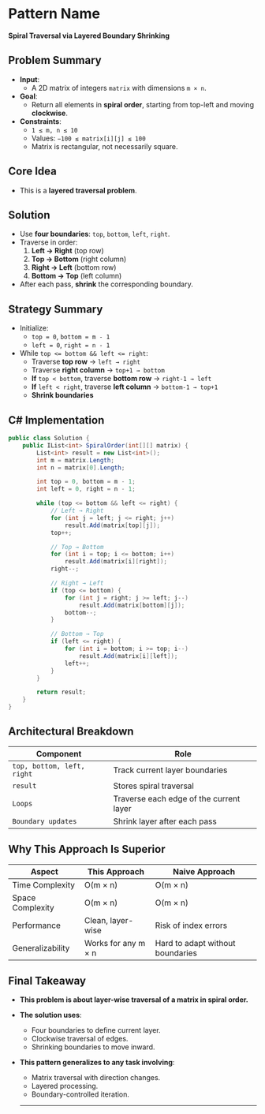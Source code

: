 # Pattern Name
**Spiral Traversal via Layered Boundary Shrinking**

## Problem Summary
- **Input**:  
  - A 2D matrix of integers `matrix` with dimensions `m × n`.
- **Goal**:  
  - Return all elements in **spiral order**, starting from top-left and moving **clockwise**.
- **Constraints**:
  - `1 ≤ m, n ≤ 10`
  - Values: `−100 ≤ matrix[i][j] ≤ 100`
  - Matrix is rectangular, not necessarily square.

## Core Idea
- This is a **layered traversal problem**.

## Solution
- Use **four boundaries**: `top`, `bottom`, `left`, `right`.
- Traverse in order:
  1. **Left → Right** (top row)
  2. **Top → Bottom** (right column)
  3. **Right → Left** (bottom row)
  4. **Bottom → Top** (left column)
- After each pass, **shrink** the corresponding boundary.

## Strategy Summary
- Initialize:
  - `top = 0`, `bottom = m - 1`
  - `left = 0`, `right = n - 1`
- While `top <= bottom && left <= right`:
  - Traverse **top row** → `left → right`
  - Traverse **right column** → `top+1 → bottom`
  - **If** `top < bottom`, traverse **bottom row** → `right-1 → left`
  - **If** `left < right`, traverse **left column** → `bottom-1 → top+1`
  - **Shrink boundaries**

## C# Implementation
```csharp
public class Solution {
    public IList<int> SpiralOrder(int[][] matrix) {
        List<int> result = new List<int>();
        int m = matrix.Length;
        int n = matrix[0].Length;

        int top = 0, bottom = m - 1;
        int left = 0, right = n - 1;

        while (top <= bottom && left <= right) {
            // Left → Right
            for (int j = left; j <= right; j++)
                result.Add(matrix[top][j]);
            top++;

            // Top → Bottom
            for (int i = top; i <= bottom; i++)
                result.Add(matrix[i][right]);
            right--;

            // Right → Left
            if (top <= bottom) {
                for (int j = right; j >= left; j--)
                    result.Add(matrix[bottom][j]);
                bottom--;
            }

            // Bottom → Top
            if (left <= right) {
                for (int i = bottom; i >= top; i--)
                    result.Add(matrix[i][left]);
                left++;
            }
        }

        return result;
    }
}
```

## Architectural Breakdown
| Component                 | Role                                      |
|---------------------------|-------------------------------------------|
| `top, bottom, left, right`| Track current layer boundaries            |
| `result`                  | Stores spiral traversal                   |
| `Loops`                   | Traverse each edge of the current layer   |
| `Boundary updates`        | Shrink layer after each pass              |

## Why This Approach Is Superior
| Aspect              | This Approach         | Naive Approach           |
|---------------------|-----------------------|---------------------------|
| Time Complexity     | O(m × n)              | O(m × n)                  |
| Space Complexity    | O(m × n)              | O(m × n)                  |
| Performance         | Clean, layer-wise     | Risk of index errors      |
| Generalizability    | Works for any m × n   | Hard to adapt without boundaries |

## Final Takeaway
- **This problem is about layer-wise traversal of a matrix in spiral order.**
- **The solution uses**:
  - Four boundaries to define current layer.
  - Clockwise traversal of edges.
  - Shrinking boundaries to move inward.
- **This pattern generalizes to any task involving**:
  - Matrix traversal with direction changes.
  - Layered processing.
  - Boundary-controlled iteration.
 
  ---
